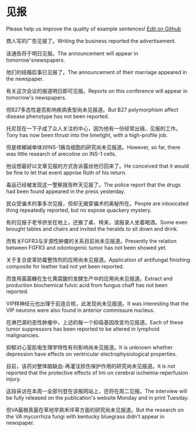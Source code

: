 # 见报

Please help us improve the quality of example sentences! [Edit on Github](https://github.com/jiyushe/jiyu-example-sentence-source/blob/main/chinese/jianbao_2.md)

<p><span class="chinese">商人写的广告见报了。</span><span class="english">Writing the business reported the advertisement.</span></p>

<p><span class="chinese">该通告将于明日见报。</span><span class="english">The announcement will appear in tomorrow'snewspapers.</span></p>

<p><span class="chinese">他们的结婚启事已见报了。</span><span class="english">The announcement of their marriage appeared in the newspaper.</span></p>

<p><span class="chinese">有关这次会议的报道明日即可见报。</span><span class="english">Reports on this conference will appear in tomorrow's newspapers.</span></p>

<p><span class="chinese">但B27多态性是否影响疾病表型尚未见报道。</span><span class="english">But B27 polymorphism affect disease phenotype has not been reported.</span></p>

<p><span class="chinese">托尼现在一下子成了众人关注的中心，因为他有一份经常出镜、见报的工作。</span><span class="english">Tony has now been thrust into the limelight, with a high-profile job.</span></p>

<p><span class="chinese">但是槟榔碱单体对INS-1胰岛细胞的研究尚未见报道。</span><span class="english">However, so far, there was little research of arecoline on INS-1 cells.</span></p>

<p><span class="chinese">他设想最好以文章见报的方式告诉露丝他已回来了。</span><span class="english">He conceived that it would be fine to let that event apprise Ruth of his return.</span></p>

<p><span class="chinese">毒品已经被发现这一警察报告昨天见报了。</span><span class="english">The police report that the drugs had been found appeared in the press yesterday.</span></p>

<p><span class="chinese">民众受骗术的事多次见报，但却无揭穿骗术的奥秘所在。</span><span class="english">People are intoxicated thing repeatedly reported, but no expose quackery mystery.</span></p>

<p><span class="chinese">有的见报子老爷挤坐在地上，还搬了桌、椅来，请报录人坐着喝酒。</span><span class="english">Some even brought tables and chairs and invited the heralds to sit down and drink.</span></p>

<p><span class="chinese">而有关FGFR3与牙源性肿瘤的关系目前尚未见报道。</span><span class="english">Presently the relation between FGFR3 and odontogenic tumor has not been showed yet.</span></p>

<p><span class="chinese">关于复合皮革防霉整饰剂的应用尚未见报道。</span><span class="english">Application of antifungal finishing composite for leather had not yet been reported.</span></p>

<p><span class="chinese">而食用菌菌糠在生化黄腐酸的发酵生产中的应用尚未见报道。</span><span class="english">Extract and production biochemical fulvic acid from fungus chaff has not been reported.</span></p>

<p><span class="chinese">VIP样神经元也出理于前连合核，此发现尚未见报道。</span><span class="english">It was interesting that the VIP neurons were also found in anterior commissure nucleus.</span></p>

<p><span class="chinese">在淋巴源的恶性肿瘤中，上述的每一个抑癌基因改变均见报道。</span><span class="english">Each of these tumor suppressors has been reported to be altered in lymphoid malignancies.</span></p>

<p><span class="chinese">抑郁对心室肌电生理学特性有何影响尚未见报道。</span><span class="english">It is unknown whether depression have effects on ventricular electrophysiological properties.</span></p>

<p><span class="chinese">目前，该药对整体脑缺血-再灌注损伤保护作用的研究尚未见报道。</span><span class="english">It is not reported that the protective effects of Imi on cerebral ischemia-reperfusion injury.</span></p>

<p><span class="chinese">这段采访在本周一全部刊登在该报网站上，还将在周二见报。</span><span class="english">The interview will be fully released on the publication's website Monday and in print Tuesday.</span></p>

<p><span class="chinese">但VA菌根真菌在草地早熟禾坪草方面的研究尚未见报道。</span><span class="english">But the research on the VA mycorrhiza fungi with kentucky bluegrass didn't appear in newspaper.</span></p>

